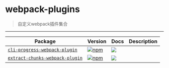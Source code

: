# webpack-plugins
> 自定义webpack插件集合

---

| Package | Version | Docs | Description |
| ------- | ------- | ---- | ----------- |
| [`cli-progress-webpack-plugin`](packages/cli-progress-webpack-plugin) | [![npm](https://img.shields.io/npm/v/cli-progress-webpack-plugin.svg?style=flat-square)](https://www.npmjs.com/package/cli-progress-webpack-plugin) | [![](https://img.shields.io/badge/API%20Docs-markdown-lightgrey.svg?style=flat-square)](packages/cli-progress-webpack-plugin#readme) | |
| [`extract-chunks-webpack-plugin`](packages/extract-chunks-webpack-plugin) | [![npm](https://img.shields.io/npm/v/extract-chunks-webpack-plugin.svg?style=flat-square)](https://www.npmjs.com/package/extract-chunks-webpack-plugin) | [![](https://img.shields.io/badge/API%20Docs-markdown-lightgrey.svg?style=flat-square)](packages/extract-chunks-webpack-plugin#readme) | |
